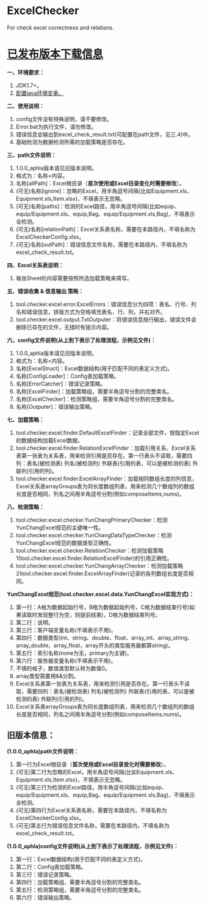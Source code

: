 # ExcelChecker
For check excel correctness and relations.<br>

<a href="https://github.com/JavaTool/ExcelChecker/wiki"><h1>已发布版本下载信息</h1></a>

<b>一、环境要求：</b>
<ol>
<li>JDK1.7+。</li>
<li><a href="https://jingyan.baidu.com/article/fd8044fa2c22f15031137a2a.html">配置java环境变量。</a></li>
</ol>

<b>二、使用说明：</b>
<ol>
<li>config文件没有特殊说明，请不要修改。</li>
<li>Error.bat为执行文件，请勿修改。</li>
<li>错误信息会输出到excel_check_result.txt(可配置在path文件，见三.4)中。</li>
<li>基础检测为数据检测所需的加载策略是否存在。</li>
</ol>

<b>三、path文件说明：</b>
<ol>
<li>1.0.0_aphla版本请见旧版本说明。</li>
<li>格式为：名称=内容。</li>
<li>名称[allPath]：Excel根目录（<b>首次使用或Excel目录变化时需要修改</b>）。</li>
<li>(可无)名称[ignore]：忽略的Excel，用半角逗号间隔(比如Equipment.xls、Equipment.xls,Item.xlsx)，不填表示无忽略。</li>
<li>(可无)名称[paths]：检测的Excel路径，用半角逗号间隔(比如equip、equip/Equipment.xls、equip,Bag、equip/Equipment.xls,Bag)，不填表示全检测。</li>
<li>(可无)名称[relationPath]：Excel关系表名称，需要在本路径内，不填名称为ExcelCheckerConfig.xlsx。</li>
<li>(可无)名称[outPath]：错误信息文件名称，需要在本路径内，不填名称为excel_check_result.txt。</li>
</ol>

<b>四、Excel关系表说明：</b>
<ol>
<li>每张Sheet的内容需要按照所选加载策略来填写。</li>
</ol>

<b>五、错误收集 & 信息输出 策略：</b>
<ol>
<li>tool.checker.excel.error.ExcelErrors：错误信息分为四项：表名、行号、列名和错误信息，排版方式为空格填充表名、行、列，并右对齐。</li>
<li>tool.checker.excel.output.TxtOutputer：将错误信息按行输出，错误文件会删除已存在的文件，无措时有提示内容。</li>
</ol>

<b>六、config文件说明(从上到下表示了处理流程，示例见文件)：</b>
<ol>
<li>1.0.0_aphla版本请见旧版本说明。</li>
<li>格式为：名称=内容。</li>
<li>名称[ExcelStruct]：Excel数据结构(用于匹配不同的表定义方式)。</li>
<li>名称[ConfigLoader]：Config表加载策略。</li>
<li>名称[ErrorCatcher]：错误记录策略。</li>
<li>名称[ExcelFinder]：加载策略组，需要半角逗号分割的完整类名。</li>
<li>名称[ExcelChecker]：检测策略组，需要半角逗号分割的完整类名。</li>
<li>名称[Outputer]：错误输出策略。</li>
</ol>

<b>七、加载策略：</b>
<ol>
<li>tool.checker.excel.finder.DefaultExcelFinder：记录全部文件，按指定Excel的数据结构加载Excel数据。</li>
<li>tool.checker.excel.finder.RelationExcelFinder：加载引用关系，Excel关系表第一张表为关系表，用来检测引用是否存在。第一行表头不读取，需要四列：表名(被检测表)	列名(被检测列)	外联表(引用的表，可以是被检测的表)	外联列(引用的列)。</li>
<li>tool.checker.excel.finder.ExcelArrayFinder：加载相同数组长度的列信息，Excel关系表arrayGroups表为同长度数组列表，用来检测几个数组列的数组长度是否相同，列名之间用半角逗号分割(例如composeItems,nums)。</li>
</ol>

<b>八、检测策略：</b>
<ol>
<li>tool.checker.excel.checker.YunChangPrimaryChecker：检测YunChangExcel规范的主键唯一性。</li>
<li>tool.checker.excel.checker.YunChangDataTypeChecker：检测YunChangExcel规范的数据类型正确性。</li>
<li>tool.checker.excel.checker.RelationChecker：检测加载策略1(tool.checker.excel.finder.RelationExcelFinder)的引用正确性。</li>
<li>tool.checker.excel.checker.YunChangArrayChecker：检测加载策略2(tool.checker.excel.finder.ExcelArrayFinder)记录的各列数组长度是否相同。</li>
</ol>

<b>YunChangExcel规范(tool.checker.excel.data.YunChangExcel实现方式)：</b>
<ol>
<li>第一行：A格为数据起始行号，B格为数据起始列号，C格为数据结束行号(如果读取时发现整行为空，则提前结束)，D格为数据结束列号。</li>
<li>第二行：说明。</li>
<li>第三行：客户端变量名称(不填表示不用)。</li>
<li>第四行：数据类型(int、string、double、float、array_int、array_string、array_double、array_float，array开头的类型服务器都算string)。</li>
<li>第五行：索引名称(none为无，primary为主键)。</li>
<li>第六行：服务器变量名称(不填表示不用)。</li>
<li>不填的格子，数值类型默认转为数值0。</li>
<li>array类型需要用&&分割。</li>
<li>Excel关系表第一张表为关系表，用来检测引用是否存在。第一行表头不读取，需要四列：表名(被检测表)	列名(被检测列)	外联表(引用的表，可以是被检测的表)	外联列(引用的列)。</li>
<li>Excel关系表arrayGroups表为同长度数组列表，用来检测几个数组列的数组长度是否相同，列名之间用半角逗号分割(例如composeItems,nums)。</li>
</ol>

<h2>旧版本信息：</h2>
<b>(1.0.0_aphla)path文件说明：</b>
<ol>
<li>第一行为Excel根目录（<b>首次使用或Excel目录变化时需要修改</b>）。</li>
<li>(可无)第二行为忽略的Excel，用半角逗号间隔(比如Equipment.xls、Equipment.xls,Item.xlsx)，不填表示无忽略。</li>
<li>(可无)第三行为检测的Excel路径，用半角逗号间隔(比如equip、equip/Equipment.xls、equip,Bag、equip/Equipment.xls,Bag)，不填表示全检测。</li>
<li>(可无)第四行为Excel关系表名称，需要在本路径内，不填名称为ExcelCheckerConfig.xlsx。</li>
<li>(可无)第五行为错误信息文件名称，需要在本路径内，不填名称为excel_check_result.txt。</li>
</ol>
<b>(1.0.0_aphla)config文件说明(从上到下表示了处理流程，示例见文件)：</b>
<ol>
<li>第一行：Excel数据结构(用于匹配不同的表定义方式)。</li>
<li>第二行：Config表加载策略。</li>
<li>第三行：错误记录策略。</li>
<li>第四行：加载策略组，需要半角逗号分割的完整类名。</li>
<li>第五行：检测策略组，需要半角逗号分割的完整类名。</li>
<li>第六行：错误输出策略。</li>
</ol>
